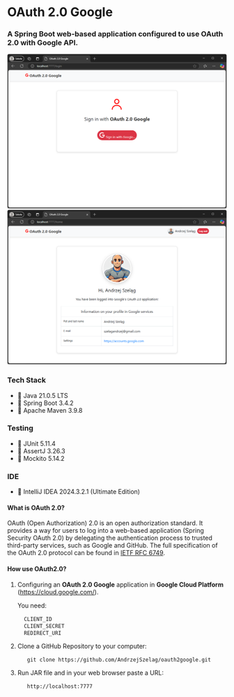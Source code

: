 # OAuth 2.0 Google

### A Spring Boot web-based application configured to use OAuth 2.0 with Google API.

![OAuth2Google1.java](OAuth2Google1.png "OAuth2Google - Login")
![OAuth2Google2.java](OAuth2Google2.png "OAuth2Google - Home")


### Tech Stack
* 🔶 Java 21.0.5 LTS
* 🔶 Spring Boot 3.4.2
* 🔶 Apache Maven 3.9.8

### Testing
* 🔶 JUnit 5.11.4
* 🔶 AssertJ 3.26.3
* 🔶 Mockito 5.14.2

### IDE
* 🔶 IntelliJ IDEA 2024.3.2.1 (Ultimate Edition)


#### What is OAuth 2.0?

OAuth (Open Authorization) 2.0 is an open authorization standard. It provides a way for users to log into a web-based
application (Spring Security OAuth 2.0) by delegating the authentication process to trusted third-party services, such
as Google and GitHub. The full specification of the OAuth 2.0 protocol can be found
in [IETF RFC 6749](https://datatracker.ietf.org/doc/html/rfc6749).

#### How use OAuth2.0?

1. Configuring an **OAuth 2.0 Google** application in **Google Cloud Platform** (https://cloud.google.com/).

   You need:

         CLIENT_ID
         CLIENT_SECRET  
         REDIRECT_URI

2. Clone a GitHub Repository to your computer:

          git clone https://github.com/AndrzejSzelag/oauth2google.git

3. Run JAR file and in your web browser paste a URL:

          http://localhost:7777

